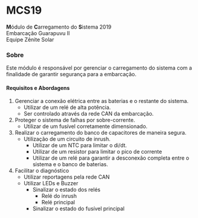 # MCS19
**M**ódulo de **C**arregamento do **S**istema 2019  
Embarcação Guarapuvu II  
Equipe Zênite Solar  

### Sobre

Este módulo é responsável por gerenciar o carregamento do sistema com a finalidade de garantir segurança para a embarcação.

#### Requisitos e Abordagens
1. Gerenciar a conexão elétrica entre as baterias e o restante do sistema.
    - Utilizar de um relé de alta potência.
    - Ser controlado através da rede CAN da embarcação.
2. Proteger o sistema de falhas por sobre-corrente.
    - Utilizar de um fusível corretamente dimensionado.
3. Realizar o carregamento do banco de capacitores de maneira segura.
    - Utilização de um circuito de inrush.
        - Utilizar de um NTC para limitar o di/dt.
        - Utilizar de um resistor para limitar o pico de corrente
        - Utilizar de um relé para garantir a desconexão completa entre o sistema
      e o banco de baterias.
4. Facilitar o diagnóstico
    - Utilizar reportagens pela rede CAN
    - Utilizar LEDs e Buzzer
        - Sinalizar o estado dos relés
            - Relé do inrush
            - Relé principal
        - Sinalizar o estado do fusível principal

